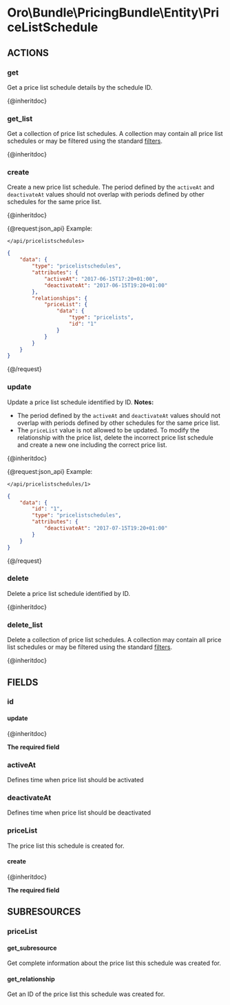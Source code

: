 # Oro\Bundle\PricingBundle\Entity\PriceListSchedule

## ACTIONS

### get

Get a price list schedule details by the schedule ID.

{@inheritdoc}

### get_list

Get a collection of price list schedules. A collection may contain all price list schedules or may be filtered using the standard <a href="https://www.orocommerce.com/documentation/current/dev-guide/integration#filters">filters</a>.

{@inheritdoc}

### create

Create a new price list schedule. The period defined by the `activeAt` and `deactivateAt` values should not overlap with
periods defined by other schedules for the same price list.

{@inheritdoc}

{@request:json_api}
Example:

`</api/pricelistschedules>`

```JSON
{
    "data": {
        "type": "pricelistschedules",
        "attributes": {
            "activeAt": "2017-06-15T17:20+01:00",
            "deactivateAt": "2017-06-15T19:20+01:00"
        },
        "relationships": {
            "priceList": {
                "data": {
                    "type": "pricelists",
                    "id": "1"
                }
            }
        }
    }
}
```
{@/request}

### update

Update a price list schedule identified by ID.
**Notes:**
* The period defined by the `activeAt` and `deactivateAt` values should not overlap with periods defined by other schedules for the same price list. 
* The `priceList` value is not allowed to be updated. To modify the relationship with the price list, delete the incorrect price list schedule and create a new one including the correct price list.

{@inheritdoc}

{@request:json_api}
Example:

`</api/pricelistschedules/1>`
 
```JSON
{
    "data": {
        "id": "1",
        "type": "pricelistschedules",
        "attributes": {
            "deactivateAt": "2017-07-15T19:20+01:00"
        }
    }
}
```
{@/request}

### delete

Delete a price list schedule identified by ID.

{@inheritdoc}

### delete_list

Delete a collection of price list schedules. A collection may contain all price list schedules or may be filtered using the standard <a href="https://www.orocommerce.com/documentation/current/dev-guide/integration#filters">filters</a>.

{@inheritdoc}

## FIELDS

### id

#### update

{@inheritdoc}

**The required field**

### activeAt

Defines time when price list should be activated

### deactivateAt

Defines time when price list should be deactivated

### priceList

The price list this schedule is created for.

#### create

{@inheritdoc}

**The required field**

## SUBRESOURCES

### priceList

#### get_subresource

Get complete information about the price list this schedule was created for.

#### get_relationship

Get an ID of the price list this schedule was created for.
